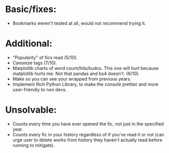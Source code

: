 # Basic/fixes:
* Bookmarks weren't tested at all, would not recommend trying it.

# Additional:
* "Popularity" of fics read (5/10).
* Canonize tags (7/10).
* Matplotlib charts of word count/hits/kudos. This one will hurt because matplotlib hurts me. Not that pandas and bs4 doesn't. (6/10).
* Make so you can see your wrapped from previous years.
* Implement Rich Python Library, to make the console prettier and more user-friendly to non devs.

# Unsolvable:
* Counts every time you have ever opened the fic, not just in the specified year.
* Counts every fic in your history regardless of if you've read it or not (can urge user to delete works from history they haven't actually read before running to mitigate).
